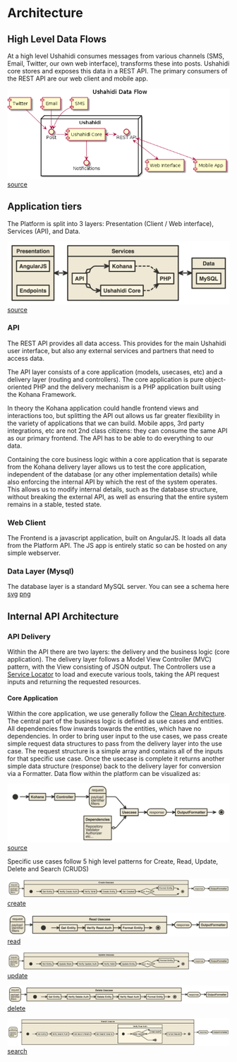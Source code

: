 # Architecture

## High Level Data Flows

At a high level Ushahidi consumes messages from various channels (SMS, Email, Twitter, our own web interface), transforms these into posts. Ushahidi core stores and exposes this data in a REST API. The primary consumers of the REST API are our web client and mobile app.

![data-flow](./data-flow.png "Data Flow")
[source](https://www.planttext.com/?text=RP71Ri8m38RlVWehf-sGDq0LQ6CI1n2YJ3jKFGIQKaiXGOsd7YRU7RTgkmKj1ylvVyVvd2mZcvQ_hmw0YPt5pzYOXYh2TyC6Frpe08fZHyosBQ78jxd4zTMGAm5yg2ogwOZ27q1PBw-u3v6dN1tM-H5N-ur24x7VI3wRky1Kqzam1H_L80-Xc47UGcjBk0l6Dfn845Utcp1ysHDkl53LvYp-BwHkwTAmpWQ64JNL-Y4I1VeuASytmuYyqCxM__d5M50kvXPFS7ygidIAj9UkGkTrbhm9mDBwIdxe0G00)

## Application tiers

The Platform is split into 3 layers: Presentation (Client / Web interface), Services (API), and Data.

![app-tiers](./app-tiers.png "Application tiers")
[source](http://www.nomnoml.com/#view/%23title%3A%20Application%20Tiers%0A%0A%5BPresentation%7C%0A%20%20%20%20%5BAngularJS%5D%0A%20%20%20%20%5BEndpoints%5D%0A%5D%0A%0A%5BServices%7C%0A%20%20%20%20%5BAPI%5Do-%3E%5BKohana%5D%20%0A%20%20%20%20%5BAPI%5Do-%3E%5BUshahidi%20Core%5D%0A%20%20%20%20%5BKohana%5D--%3E%5BPHP%5D%0A%20%20%20%20%5BUshahidi%20Core%5D--%3E%5BPHP%5D%20%20%20%0A%5D%0A%0A%5BData%7C%0A%20%20%20%20%5BMySQL%5D%0A%5D%0A%0A%5BPresentation%5D%3C-%3E%5BServices%5D%0A%5BServices%5D%3C-%3E%5BData%5D%0A%0A%0A%23direction%3A%20right)

### API

The REST API provides all data access. This provides for the main Ushahidi user interface, but also any external services and partners that need to access data.

The API layer consists of a core application (models, usecases, etc) and a delivery layer (routing and controllers). The core application is pure object-oriented PHP and the delivery mechanism is a PHP application built using the Kohana Framework.

In theory the Kohana application could handle frontend views and interactions too, but splitting the API out allows us far greater flexibility in the variety of applications that we can build. Mobile apps, 3rd party integrations, etc are not 2nd class citizens: they can consume the same API as our primary frontend. The API has to be able to do everything to our data.

Containing the core business logic within a core application that is separate from the Kohana delivery layer allows us to test the core application, independent of the database (or any other implementation details) while also enforcing the internal API by which the rest of the system operates. This allows us to modify internal details, such as the database structure, without breaking the external API, as well as ensuring that the entire system remains in a stable, tested state.

### Web Client

The Frontend is a javascript application, built on AngularJS. It loads all data from the Platform API. The JS app is entirely static so can be hosted on any simple webserver.

### Data Layer (Mysql)

The database layer is a standard MySQL server. You can see a schema here [svg](schema.svg) [png](schema.svg)

## Internal API Architecture

### API Delivery

Within the API there are two layers: the delivery and the business logic (core application). The delivery layer follows a Model View Controller (MVC) pattern, with the View consisting of JSON output. The Controllers use a [Service Locator](https://en.wikipedia.org/wiki/Service_locator_pattern) to load and execute various tools, taking the API request inputs and returning the requested resources.

#### Core Application

Within the core application, we use generally follow the [Clean Architecture](http://blog.8thlight.com/uncle-bob/2012/08/13/the-clean-architecture.html). The central part of the business logic is defined as use cases and entities. All dependencies flow inwards towards the entities, which have no dependencies. In order to bring user input to the use cases, we pass create simple request data structures to pass from the delivery layer into the use case. The request structure is a simple array and contains all of the inputs for that specific use case. Once the usecase is complete it returns another simple data structure (response) back to the delivery layer for conversion via a Formatter. Data flow within the platform can be visualized as:

![api-request-flow](./api-request-flow.png "API Request Flow")
[source](http://www.nomnoml.com/#view/%23title%3A%20General%20API%20request%20flow%0A%0A%5B%3Cstart%3Eapp%5D-%3E%5BKohana%5D%0A%5BKohana%5D-%3E%5BController%5D%0A%5BController%5D-%3E%5B%3Cstate%3Erequest%5D%0A%5B%3Cstate%3Erequest%5D-%3E%5BUsecase%5D%0A%5BUsecase%5D-%3E%5B%3Cstate%3Eresponse%5D%0A%5B%3Cstate%3Eresponse%5D-%3E%5BOutputFormatter%5D%0A%5BOutputFormatter%5D-%3E%5B%3Cend%3Ejson%5D%0A%0A%5B%3Cstate%3Erequest%7C%0Apayload%3B%0Aidentifier%3B%0Afilters%5D%0A%0A%5BDependencies%7C%0A%20Repository%3B%0A%20Validator%3B%0A%20Authorizer%3B%0A%20etc...%0A%5Do-%3E%5BUsecase%5D%0A%0A%23direction%3A%20right)

Specific use cases follow 5 high level patterns for Create, Read, Update, Delete and Search (CRUDS)

![create-usecase](./create-usecase.png "Create Usecase")
[create](http://www.nomnoml.com/#view/%23title%3A%20Create%20UseCase%0A%5B%3Cstate%3Erequest%5D-%3E%5BCreate%20Usecase%5D%0A%5BCreate%20Usecase%5D-%3E%5B%3Cstate%3Eresponse%5D%0A%5B%3Cstate%3Eresponse%5D-%3E%5BOutputFormatter%5D%0A%0A%5B%3Cstate%3Erequest%7C%0Apayload%3B%0Aidentifier%3B%0Afilters%5D%0A%0A%5BCreate%20Usecase%7C%0A%20%20%20%20%20%5B%3Cstart%3E%20interact()%5D-%3E%5BGet%20Entity%5D%0A%20%20%20%20%20%5BGet%20Entity%5D-%3E%5BVerify%20Create%20Auth%5D%0A%20%20%20%20%20%5BVerify%20Create%20Auth%5D-%3E%5BVerify%20Valid%5D%0A%20%20%20%20%20%5BVerify%20Valid%5D-%3E%5BCreate%20Entity%5D%0A%20%20%20%20%20%5BCreate%20Entity%5D-%3E%5BGet%20Created%5D%0A%20%20%20%20%20%5BGet%20Created%5D-%3E%5B%3Cchoice%3E%20Can%20Read%3F%5D%0A%20%20%20%20%20%5B%3Cchoice%3E%20Can%20Read%3F%5D-%3E%5BFormat%20Entity%5D%0A%20%20%20%20%20%5BFormat%20Entity%5D-%3E%5B%3Cend%3E%20return%5D%0A%20%20%20%20%20%5B%3Cchoice%3E%20Can%20Read%3F%5D-%3E%5B%3Cend%3E%20return%5D%0A%5D%0A%0A%23direction%3A%20right)

![read-usecase](./read-usecase.png "Read Usecase")
[read](http://www.nomnoml.com/#view/%23title%3A%20Read%20UseCase%0A%5B%3Cstate%3Erequest%5D-%3E%5BRead%20Usecase%5D%0A%5BRead%20Usecase%5D-%3E%5B%3Cstate%3Eresponse%5D%0A%5B%3Cstate%3Eresponse%5D-%3E%5BOutputFormatter%5D%0A%0A%5B%3Cstate%3Erequest%7C%0Apayload%3B%0Aidentifier%3B%0Afilters%5D%0A%0A%5BRead%20Usecase%7C%0A%20%20%20%20%20%5B%3Cstart%3E%20interact()%5D-%3E%5BGet%20Entity%5D%0A%20%20%20%20%20%5BGet%20Entity%5D-%3E%5BVerify%20Read%20Auth%5D%0A%20%20%20%20%20%5BVerify%20Read%20Auth%5D-%3E%5BFormat%20Entity%5D%0A%20%20%20%20%20%5BFormat%20Entity%5D-%3E%5B%3Cend%3E%20return%5D%0A%5D%0A%0A%23direction%3A%20right)

![update-usecase](./update-usecase.png "UpdateUsecase")
[update](http://www.nomnoml.com/#view/%23title%3A%20Update%20UseCase%0A%5B%3Cstate%3Erequest%5D-%3E%5BUpdate%20Usecase%5D%0A%5BUpdate%20Usecase%5D-%3E%5B%3Cstate%3Eresponse%5D%0A%5B%3Cstate%3Eresponse%5D-%3E%5BOutputFormatter%5D%0A%0A%5B%3Cstate%3Erequest%7C%0Apayload%3B%0Aidentifier%3B%0Afilters%5D%0A%0A%5BUpdate%20Usecase%7C%0A%20%20%20%20%20%5B%3Cstart%3E%20interact()%5D-%3E%5BGet%20Entity%5D%0A%20%20%20%20%20%5BGet%20Entity%5D-%3E%5BUpdate%20State%5D%0A%20%20%20%20%20%5BUpdate%20State%5D-%3E%5BVerify%20Update%20Auth%5D%0A%20%20%20%20%20%5BVerify%20Update%20Auth%5D-%3E%5BVerify%20Valid%5D%0A%20%20%20%20%20%5BVerify%20Valid%5D-%3E%5BUpdate%20Entity%5D%0A%20%20%20%20%20%5BUpdate%20Entity%5D-%3E%5B%3Cchoice%3E%20Can%20Read%3F%5D%0A%20%20%20%20%20%5B%3Cchoice%3E%20Can%20Read%3F%5D-%3E%5BFormat%20Entity%5D%0A%20%20%20%20%20%5BFormat%20Entity%5D-%3E%5B%3Cend%3E%20return%5D%0A%20%20%20%20%20%5B%3Cchoice%3E%20Can%20Read%3F%5D-%3E%5B%3Cend%3E%20return%5D%0A%5D%0A%0A%23direction%3A%20right)

![delete-usecase](./delete-usecase.png "Delete Usecase")
[delete](http://www.nomnoml.com/#view/%23title%3A%20Delete%20UseCase%0A%5B%3Cstate%3Erequest%5D-%3E%5BDelete%20Usecase%5D%0A%5BDelete%20Usecase%5D-%3E%5B%3Cstate%3Eresponse%5D%0A%5B%3Cstate%3Eresponse%5D-%3E%5BOutputFormatter%5D%0A%0A%5B%3Cstate%3Erequest%7C%0Apayload%3B%0Aidentifier%3B%0Afilters%5D%0A%0A%5BDelete%20Usecase%7C%0A%20%20%20%20%20%5B%3Cstart%3E%20interact()%5D-%3E%5BGet%20Entity%5D%0A%20%20%20%20%20%5BGet%20Entity%5D-%3E%5BVerify%20Delete%20Auth%5D%0A%20%20%20%20%20%5BVerify%20Delete%20Auth%5D-%3E%5BDelete%20Entity%5D%0A%20%20%20%20%20%5BDelete%20Entity%5D-%3E%5BVerify%20Read%20Auth%5D%0A%20%20%20%20%20%5BVerify%20Read%20Auth%5D-%3E%5BFormat%20Entity%5D%0A%20%20%20%20%20%5BFormat%20Entity%5D-%3E%5B%3Cend%3E%20return%5D%0A%5D%0A%0A%23direction%3A%20right)

![search-usecase](./search-usecase.png "Search Usecase")
[search](http://www.nomnoml.com/#view/%23title%3A%20Search%20UseCase%0A%5B%3Cstate%3Erequest%5D-%3E%5BSearch%20Usecase%5D%0A%5BSearch%20Usecase%5D-%3E%5B%3Cstate%3Eresponse%5D%0A%5B%3Cstate%3Eresponse%5D-%3E%5BOutputFormatter%5D%0A%0A%5B%3Cstate%3Erequest%7C%0Apayload%3B%0Aidentifier%3B%0Afilters%5D%0A%0A%5BSearch%20Usecase%7C%0A%20%20%20%20%20%5B%3Cstart%3E%20interact()%5D-%3E%5BGet%20Entity%5D%0A%20%20%20%20%20%5BGet%20Entity%5D-%3E%5BVerify%20Search%20Auth%5D%0A%20%20%20%20%20%5BVerify%20Search%20Auth%5D-%3E%5BSet%20Search%20Params%5D%0A%20%20%20%20%20%5BSet%20Search%20Params%5D-%3E%5BGet%20Search%20Sesults%5D%0A%20%20%20%20%20%5BGet%20Search%20Sesults%5D-%3E%5BVerify%20Read%20Auth%7C%0A%20%20%20%20%20%20%20%20%5B%3Cstart%3E%20foreach%5D-%3E%5B%3Cchoice%3Ewhile%20results%3F%5D%0A%20%20%20%20%20%20%20%20%5B%3Cchoice%3Ewhile%20results%3F%5D-%3E%5Bcheck%20auth%5D%0A%20%20%20%20%20%20%20%20%5Bcheck%20auth%5D-%3E%5B%3Cchoice%3Ewhile%20results%3F%5D%0A%20%20%20%20%20%20%20%20%5B%3Cchoice%3Ewhile%20results%3F%5D-%3E%5B%3Cend%3E%5D%0A%20%20%20%20%20%5D%0A%20%20%20%20%20%5BVerify%20Read%20Auth%5D-%3E%5BFormat%20Results%5D%0A%20%20%20%20%20%5BFormat%20Results%5D-%3E%5B%3Cend%3E%20return%5D%0A%5D%0A%0A%23direction%3A%20right)
